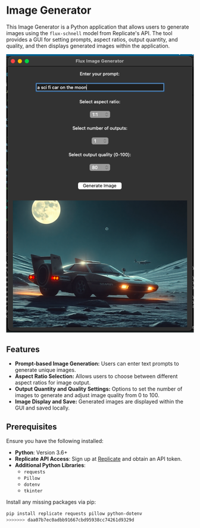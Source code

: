 # Image Generator

This Image Generator is a Python application that allows users to generate images using the `flux-schnell` model from Replicate's API. The tool provides a GUI for setting prompts, aspect ratios, output quantity, and quality, and then displays generated images within the application.

![screenshot](src/example.png)

## Features

- **Prompt-based Image Generation:** Users can enter text prompts to generate unique images.
- **Aspect Ratio Selection:** Allows users to choose between different aspect ratios for image output.
- **Output Quantity and Quality Settings:** Options to set the number of images to generate and adjust image quality from 0 to 100.
- **Image Display and Save:** Generated images are displayed within the GUI and saved locally.

## Prerequisites

Ensure you have the following installed:

- **Python**: Version 3.6+
- **Replicate API Access**: Sign up at [Replicate](https://replicate.com/) and obtain an API token.
- **Additional Python Libraries**:
  - `requests`
  - `Pillow`
  - `dotenv`
  - `tkinter`

Install any missing packages via pip:

```bash
pip install replicate requests pillow python-dotenv
>>>>>>> daa07b7ec0adbb91667cbd95938cc74261d9329d
